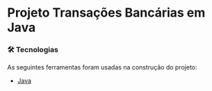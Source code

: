 # Projeto Transações Bancárias em Java
### 🛠 Tecnologias

As seguintes ferramentas foram usadas na construção do projeto:

- [Java](<https://www.java.com/pt-BR/>)
